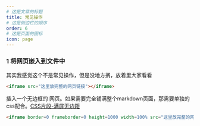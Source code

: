 ```yaml
---
# 这是文章的标题
title: 常见操作
# 这是侧边栏的顺序
order: 6
# 这是页面的图标
icon: page
---
```


### 1 将网页嵌入到文件中
其实我感觉这个不是常见操作，但是没地方搁，放着里大家看看
```html
<iframe src="这里放完整的网页链接"></iframe>
```

插入一个无边框的 网页。如果需要完全铺满整个markdown页面，那需要单独的css配合。[CSS片段-满屏无边距](/zh/css-snippets/css-full-screen.md) 
```html
<iframe border=0 frameborder=0 height=1000 width=100% src="这里放完整的网页链接"> </iframe>
```

